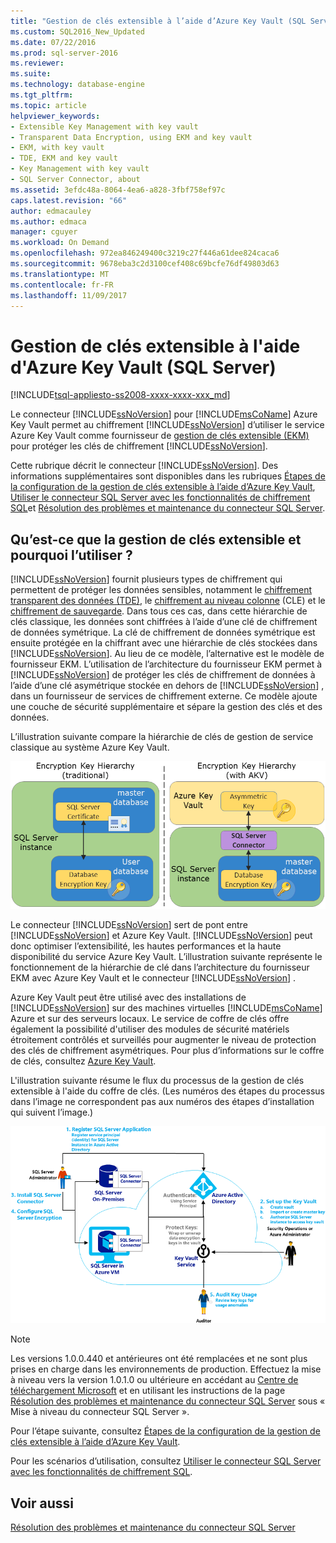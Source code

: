 ```yaml
---
title: "Gestion de clés extensible à l’aide d’Azure Key Vault (SQL Server) | Microsoft Docs"
ms.custom: SQL2016_New_Updated
ms.date: 07/22/2016
ms.prod: sql-server-2016
ms.reviewer: 
ms.suite: 
ms.technology: database-engine
ms.tgt_pltfrm: 
ms.topic: article
helpviewer_keywords:
- Extensible Key Management with key vault
- Transparent Data Encryption, using EKM and key vault
- EKM, with key vault
- TDE, EKM and key vault
- Key Management with key vault
- SQL Server Connector, about
ms.assetid: 3efdc48a-8064-4ea6-a828-3fbf758ef97c
caps.latest.revision: "66"
author: edmacauley
ms.author: edmaca
manager: cguyer
ms.workload: On Demand
ms.openlocfilehash: 972ea846249400c3219c27f446a61dee824caca6
ms.sourcegitcommit: 9678eba3c2d3100cef408c69bcfe76df49803d63
ms.translationtype: MT
ms.contentlocale: fr-FR
ms.lasthandoff: 11/09/2017
---
```

# <a name="extensible-key-management-using-azure-key-vault-sql-server"></a>Gestion de clés extensible à l'aide d'Azure Key Vault (SQL Server)
[!INCLUDE[tsql-appliesto-ss2008-xxxx-xxxx-xxx_md](../../../includes/tsql-appliesto-ss2008-xxxx-xxxx-xxx-md.md)]

  Le connecteur [!INCLUDE[ssNoVersion](../../../includes/ssnoversion-md.md)] pour [!INCLUDE[msCoName](../../../includes/msconame-md.md)] Azure Key Vault permet au chiffrement [!INCLUDE[ssNoVersion](../../../includes/ssnoversion-md.md)] d’utiliser le service Azure Key Vault comme fournisseur de [gestion de clés extensible &#40;EKM&#41;](../../../relational-databases/security/encryption/extensible-key-management-ekm.md) pour protéger les clés de chiffrement [!INCLUDE[ssNoVersion](../../../includes/ssnoversion-md.md)].  
  
 Cette rubrique décrit le connecteur [!INCLUDE[ssNoVersion](../../../includes/ssnoversion-md.md)]. Des informations supplémentaires sont disponibles dans les rubriques [Étapes de la configuration de la gestion de clés extensible à l’aide d’Azure Key Vault](../../../relational-databases/security/encryption/setup-steps-for-extensible-key-management-using-the-azure-key-vault.md), [Utiliser le connecteur SQL Server avec les fonctionnalités de chiffrement SQL](../../../relational-databases/security/encryption/use-sql-server-connector-with-sql-encryption-features.md)et [Résolution des problèmes et maintenance du connecteur SQL Server](../../../relational-databases/security/encryption/sql-server-connector-maintenance-troubleshooting.md).  
  
##  <a name="Uses"></a> Qu’est-ce que la gestion de clés extensible et pourquoi l’utiliser ?  
 [!INCLUDE[ssNoVersion](../../../includes/ssnoversion-md.md)] fournit plusieurs types de chiffrement qui permettent de protéger les données sensibles, notamment le [chiffrement transparent des données &#40;TDE&#41;](../../../relational-databases/security/encryption/transparent-data-encryption.md), le [chiffrement au niveau colonne](../../../t-sql/functions/cryptographic-functions-transact-sql.md) (CLE) et le [chiffrement de sauvegarde](../../../relational-databases/backup-restore/backup-encryption.md). Dans tous ces cas, dans cette hiérarchie de clés classique, les données sont chiffrées à l’aide d’une clé de chiffrement de données symétrique. La clé de chiffrement de données symétrique est ensuite protégée en la chiffrant avec une hiérarchie de clés stockées dans [!INCLUDE[ssNoVersion](../../../includes/ssnoversion-md.md)]. Au lieu de ce modèle, l’alternative est le modèle de fournisseur EKM. L’utilisation de l’architecture du fournisseur EKM permet à [!INCLUDE[ssNoVersion](../../../includes/ssnoversion-md.md)] de protéger les clés de chiffrement de données à l’aide d’une clé asymétrique stockée en dehors de [!INCLUDE[ssNoVersion](../../../includes/ssnoversion-md.md)] , dans un fournisseur de services de chiffrement externe. Ce modèle ajoute une couche de sécurité supplémentaire et sépare la gestion des clés et des données.  
   
 L’illustration suivante compare la hiérarchie de clés de gestion de service classique au système Azure Key Vault.  
  
 ![ekm-key-hierarchy-traditional](../../../relational-databases/security/encryption/media/ekm-key-hierarchy-traditional.png "ekm-key-hierarchy-traditional")  
  
   
 Le connecteur [!INCLUDE[ssNoVersion](../../../includes/ssnoversion-md.md)] sert de pont entre [!INCLUDE[ssNoVersion](../../../includes/ssnoversion-md.md)] et Azure Key Vault. [!INCLUDE[ssNoVersion](../../../includes/ssnoversion-md.md)] peut donc optimiser l’extensibilité, les hautes performances et la haute disponibilité du service Azure Key Vault. L’illustration suivante représente le fonctionnement de la hiérarchie de clé dans l’architecture du fournisseur EKM avec Azure Key Vault et le connecteur [!INCLUDE[ssNoVersion](../../../includes/ssnoversion-md.md)] .  
  
  Azure Key Vault peut être utilisé avec des installations de [!INCLUDE[ssNoVersion](../../../includes/ssnoversion-md.md)] sur des machines virtuelles [!INCLUDE[msCoName](../../../includes/msconame-md.md)] Azure et sur des serveurs locaux. Le service de coffre de clés offre également la possibilité d'utiliser des modules de sécurité matériels étroitement contrôlés et surveillés pour augmenter le niveau de protection des clés de chiffrement asymétriques. Pour plus d’informations sur le coffre de clés, consultez [Azure Key Vault](http://go.microsoft.com/fwlink/?LinkId=521401).  
  
 L'illustration suivante résume le flux du processus de la gestion de clés extensible à l'aide du coffre de clés. (Les numéros des étapes du processus dans l’image ne correspondent pas aux numéros des étapes d’installation qui suivent l’image.)  
  
 ![Gestion de clés extensible (EKM) SQL Server avec Azure Key Vault](../../../relational-databases/security/encryption/media/ekm-using-azure-key-vault.png "Gestion de clés extensible (EKM) SQL Server avec Azure Key Vault")  

> [!NOTE]  
>  Les versions 1.0.0.440 et antérieures ont été remplacées et ne sont plus prises en charge dans les environnements de production. Effectuez la mise à niveau vers la version 1.0.1.0 ou ultérieure en accédant au [Centre de téléchargement Microsoft](https://www.microsoft.com/download/details.aspx?id=45344) et en utilisant les instructions de la page [Résolution des problèmes et maintenance du connecteur SQL Server](../../../relational-databases/security/encryption/sql-server-connector-maintenance-troubleshooting.md) sous « Mise à niveau du connecteur SQL Server ».
  
 Pour l’étape suivante, consultez [Étapes de la configuration de la gestion de clés extensible à l’aide d’Azure Key Vault](../../../relational-databases/security/encryption/setup-steps-for-extensible-key-management-using-the-azure-key-vault.md).  
  
 Pour les scénarios d’utilisation, consultez [Utiliser le connecteur SQL Server avec les fonctionnalités de chiffrement SQL](../../../relational-databases/security/encryption/use-sql-server-connector-with-sql-encryption-features.md).  
  
## <a name="see-also"></a>Voir aussi  
 [Résolution des problèmes et maintenance du connecteur SQL Server](../../../relational-databases/security/encryption/sql-server-connector-maintenance-troubleshooting.md)  
  
  
